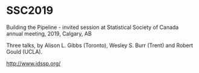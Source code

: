 # SSC2019

Building the Pipeline - invited session at Statistical Society of Canada annual meeting, 2019, Calgary, AB

Three talks, by Alison L. Gibbs (Toronto), Wesley S. Burr (Trent) and Robert Gould (UCLA).

http://www.idssp.org/
